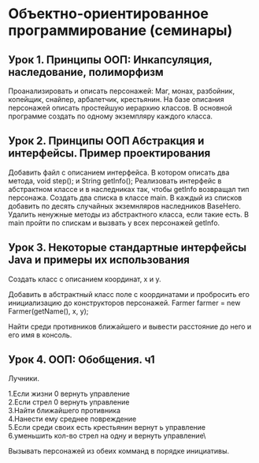 # Объектно-ориентированное программирование (семинары)
## Урок 1. Принципы ООП: Инкапсуляция, наследование, полиморфизм

Проанализировать и описать персонажей: Маг, монах, разбойник, копейщик, снайпер, арбалетчик, крестьянин. На базе описания персонажей описать простейшую иерархию классов. В основной программе создать по одному экземпляру каждого класса.

## Урок 2. Принципы ООП Абстракция и интерфейсы. Пример проектирования

Добавить файл с описанием интерфейса. В котором описать два метода, void step(); и String getInfo(); Реализовать интерфейс в абстрактном классе и в наследниках так, чтобы getInfo возвращал тип персонажа. Создать два списка в классе main. В каждый из списков добавить по десять случайных экземнляров наследников BaseHero. Удалить ненужные методы из абстрактного класса, если такие есть. В main пройти по спискам и вызвать у всех персонажей getInfo.

## Урок 3. Некоторые стандартные интерфейсы Java и примеры их использования

Создать класс с описанием координат, x и y.

Добавить в абстрактный класс поле с координатами и пробросить его инициализацию до конструкторов персонажей. Farmer farmer = new Farmer(getName(), x, y);

Найти среди противников ближайшего и вывести расстояние до него и его имя в консоль.

## Урок 4. ООП: Обобщения. ч1

Лучники.

1.Если жизни 0 вернуть управление \
2.Если стрел 0 вернуть управление\
3.Найти ближайшего противника\
4.Нанести ему среднее повреждение\
5.Если среди своих есть крестьянин вернут ь управление\
6.уменьшить кол-во стрел на одну и вернуть управление\

Вызывать персонажей из обеих комманд в порядке инициативы.
